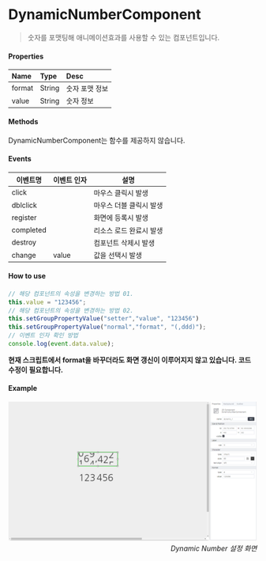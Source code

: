 # DynamicNumberComponent
> 숫자를 포맷팅해 애니메이션효과를 사용할 수 있는 컴포넌트입니다.

#### Properties
| Name       | Type    | Desc                                                |
| :--------- | :------ | :-------------------------------------------------- |
| format | String  | 숫자 포맷 정보                                               |
| value | String  | 숫자 정보                                               |

#### Methods

DynamicNumberComponent는 함수를 제공하지 않습니다.

#### Events
|이벤트명|이벤트 인자|설명|
|---|---|---|
|click||마우스 클릭시 발생|
|dblclick||마우스 더블 클릭시 발생|
|register||화면에 등록시 발생|
|completed||리소스 로드 완료시 발생|
|destroy||컴포넌트 삭제시 발생|
|change|value|값을 선택시 발생|

#### How to use
```js
// 해당 컴포넌트의 속성을 변경하는 방법 01.
this.value = "123456";
// 해당 컴포넌트의 속성을 변경하는 방법 02.
this.setGroupPropertyValue("setter","value", "123456")
this.setGroupPropertyValue("normal","format", "(,ddd)");
// 이벤트 인자 확인 방법
console.log(event.data.value);
```
**현재 스크립트에서 format을 바꾸더라도 화면 갱신이 이루어지지 않고 있습니다. 코드 수정이 필요합니다.**


#### Example

![gras](./images/dynamic_number.png)
<p align="right" style="margin-top: -.85em;font-style: italic;">Dynamic Number 설정 화면</p>